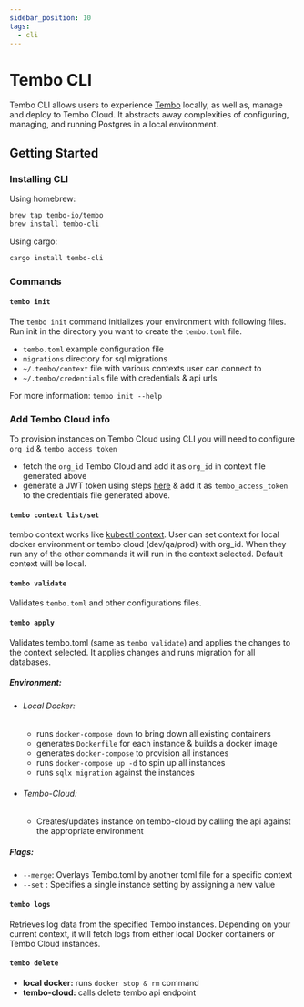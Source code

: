 ```yaml
---
sidebar_position: 10
tags:
  - cli
---
```


# Tembo CLI

Tembo CLI allows users to experience [Tembo](https://tembo.io) locally, as well as,
manage and deploy to Tembo Cloud. It abstracts away complexities of configuring,
managing, and running Postgres in a local environment.

## Getting Started

### Installing CLI

Using homebrew:

``` sh
brew tap tembo-io/tembo
brew install tembo-cli
```

Using cargo:

``` sh
cargo install tembo-cli
```

### Commands

#### `tembo init`

The `tembo init` command initializes your environment with following files. Run init in the directory you want to create the `tembo.toml` file.

* `tembo.toml` example configuration file
* `migrations` directory for sql migrations
* `~/.tembo/context` file with various contexts user can connect to
* `~/.tembo/credentials` file with credentials & api urls

For more information: `tembo init --help`

### Add Tembo Cloud info

To provision instances on Tembo Cloud using CLI you will need to configure `org_id` & `tembo_access_token`

* fetch the `org_id` Tembo Cloud and add it as `org_id` in context file generated above 
* generate a JWT token using steps [here](https://tembo.io/docs/tembo-cloud/security-and-authentication/api-authentication/) & add it as `tembo_access_token` to the credentials file generated above.

#### `tembo context list/set`

tembo context works like [kubectl context](https://www.notion.so/abee0b15119343e4947692feb740e892?pvs=21). User can set context for local docker environment or tembo cloud (dev/qa/prod) with org_id. When they run any of the other commands it will run in the context selected. Default context will be local.

#### `tembo validate`

Validates `tembo.toml` and other configurations files.

#### `tembo apply`

Validates tembo.toml (same as `tembo validate`) and applies the changes to the context selected. It applies changes and runs migration for all databases.

##### Environment:

  * ###### Local Docker:
    * runs `docker-compose down` to bring down all existing containers
    * generates `Dockerfile` for each instance & builds a docker image
    * generates `docker-compose` to provision all instances
    * runs `docker-compose up -d` to spin up all instances
    * runs `sqlx migration` against the instances

  * ###### Tembo-Cloud: 
    * Creates/updates instance on tembo-cloud by calling the api against the appropriate environment

##### Flags: 
  * `--merge`: Overlays Tembo.toml by another toml file for a specific context
  *  `--set` : Specifies a single instance setting by assigning a new value

#### `tembo logs`

Retrieves log data from the specified Tembo instances. Depending on your current context, it will fetch logs from either local Docker containers or Tembo Cloud instances.

#### `tembo delete`

- **local docker:** runs `docker stop & rm` command
- **tembo-cloud:** calls delete tembo api endpoint

